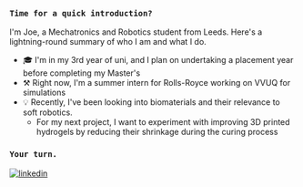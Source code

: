 ### `Time for a quick introduction?`
I'm Joe, a Mechatronics and Robotics student from Leeds. Here's a lightning-round summary of who I am and what I do.


- 🎓 I'm in my 3rd year of uni, and I plan on undertaking a placement year before completing my Master's
- ⚒️ Right now, I'm a summer intern for Rolls-Royce working on VVUQ for simulations
- 💡 Recently, I've been looking into biomaterials and their relevance to soft robotics.
    - For my next project, I want to experiment with improving 3D printed hydrogels by reducing their shrinkage during the curing process



### `Your turn.`

<a href="https://linkedin.com/in/joecalvert" target="_blank">
<img src=https://img.shields.io/badge/linkedin-%231E77B5.svg?&style=for-the-badge&logo=linkedin&logoColor=white alt=linkedin style="margin-bottom: 5px;" />
</a>  

